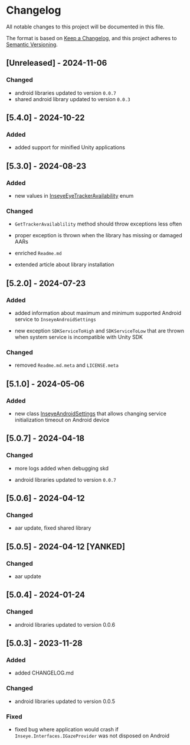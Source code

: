 ﻿# Changelog

All notable changes to this project will be documented in this file.

The format is based on [Keep a Changelog](https://keepachangelog.com/en/1.1.0/),
and this project adheres to [Semantic Versioning](https://semver.org/spec/v2.0.0.html).

## [Unreleased] - 2024-11-06

### Changed

- android libraries updated to version `0.0.7`
- shared android library updated to version `0.0.3`

## [5.4.0] - 2024-10-22

### Added

- added support for minified Unity applications

## [5.3.0] - 2024-08-23

### Added

- new values in [InseyeEyeTrackerAvailability](./Runtime/InseyeEyeTrackerAvailability.cs) enum

### Changed

- `GetTrackerAvailablility` method should throw exceptions less often

- proper exception is thrown when the library has missing or damaged AARs

- enriched `Readme.md`

- extended article about library installation

## [5.2.0] - 2024-07-23

### Added

- added information about maximum and minimum supported Android service to `InseyeAndroidSettings`

- new exception `SDKServiceToHigh` and `SDKServiceToLow` that are thrown when system service is incompatible with Unity SDK 

### Changed

- removed  `Readme.md.meta` and `LICENSE.meta`

## [5.1.0] - 2024-05-06

### Added

- new class [InseyeAndroidSettings](./Runtime/Android/InseyeAndroidSettings.cs) that allows changing service
  initialization timeout on Android device

## [5.0.7] - 2024-04-18

### Changed

- more logs added when debugging skd

- android libraries updated to version `0.0.7`

## [5.0.6] - 2024-04-12

### Changed

- aar update, fixed shared library

## [5.0.5] - 2024-04-12 [YANKED]

### Changed

- aar update

## [5.0.4] - 2024-01-24

### Changed

- android libraries updated to version 0.0.6

## [5.0.3] - 2023-11-28

### Added

- added CHANGELOG.md

### Changed

- android libraries updated to version 0.0.5

### Fixed

- fixed bug where application would crash if `Inseye.Interfaces.IGazeProvider` was not disposed on Android
